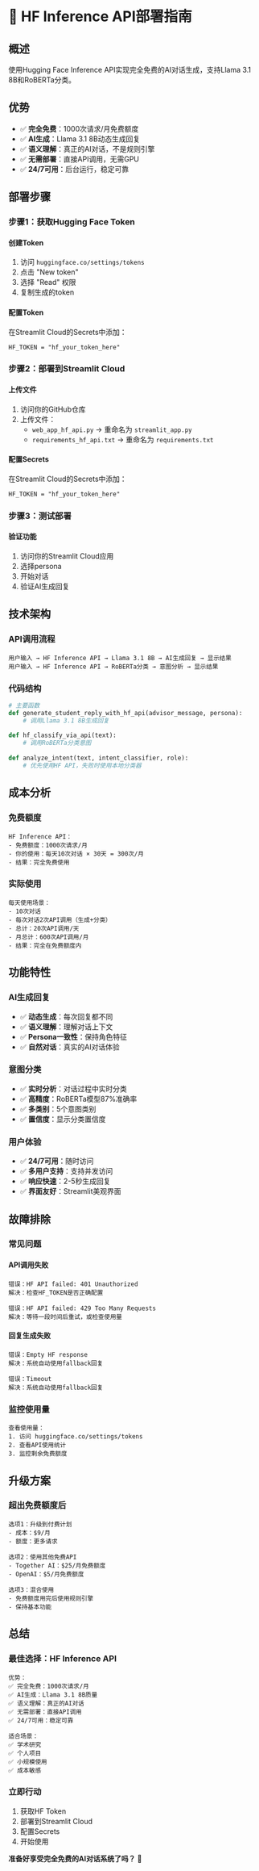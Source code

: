 # 🚀 HF Inference API部署指南

## 概述
使用Hugging Face Inference API实现完全免费的AI对话生成，支持Llama 3.1 8B和RoBERTa分类。

## 优势
- ✅ **完全免费**：1000次请求/月免费额度
- ✅ **AI生成**：Llama 3.1 8B动态生成回复
- ✅ **语义理解**：真正的AI对话，不是规则引擎
- ✅ **无需部署**：直接API调用，无需GPU
- ✅ **24/7可用**：后台运行，稳定可靠

## 部署步骤

### 步骤1：获取Hugging Face Token

#### 创建Token
1. 访问 `huggingface.co/settings/tokens`
2. 点击 "New token"
3. 选择 "Read" 权限
4. 复制生成的token

#### 配置Token
在Streamlit Cloud的Secrets中添加：
```
HF_TOKEN = "hf_your_token_here"
```

### 步骤2：部署到Streamlit Cloud

#### 上传文件
1. 访问你的GitHub仓库
2. 上传文件：
   - `web_app_hf_api.py` → 重命名为 `streamlit_app.py`
   - `requirements_hf_api.txt` → 重命名为 `requirements.txt`

#### 配置Secrets
在Streamlit Cloud的Secrets中添加：
```
HF_TOKEN = "hf_your_token_here"
```

### 步骤3：测试部署

#### 验证功能
1. 访问你的Streamlit Cloud应用
2. 选择persona
3. 开始对话
4. 验证AI生成回复

## 技术架构

### API调用流程
```
用户输入 → HF Inference API → Llama 3.1 8B → AI生成回复 → 显示结果
用户输入 → HF Inference API → RoBERTa分类 → 意图分析 → 显示结果
```

### 代码结构
```python
# 主要函数
def generate_student_reply_with_hf_api(advisor_message, persona):
    # 调用Llama 3.1 8B生成回复
    
def hf_classify_via_api(text):
    # 调用RoBERTa分类意图
    
def analyze_intent(text, intent_classifier, role):
    # 优先使用HF API，失败时使用本地分类器
```

## 成本分析

### 免费额度
```
HF Inference API：
- 免费额度：1000次请求/月
- 你的使用：每天10次对话 × 30天 = 300次/月
- 结果：完全免费使用
```

### 实际使用
```
每天使用场景：
- 10次对话
- 每次对话2次API调用（生成+分类）
- 总计：20次API调用/天
- 月总计：600次API调用/月
- 结果：完全在免费额度内
```

## 功能特性

### AI生成回复
- ✅ **动态生成**：每次回复都不同
- ✅ **语义理解**：理解对话上下文
- ✅ **Persona一致性**：保持角色特征
- ✅ **自然对话**：真实的AI对话体验

### 意图分类
- ✅ **实时分析**：对话过程中实时分类
- ✅ **高精度**：RoBERTa模型87%准确率
- ✅ **多类别**：5个意图类别
- ✅ **置信度**：显示分类置信度

### 用户体验
- ✅ **24/7可用**：随时访问
- ✅ **多用户支持**：支持并发访问
- ✅ **响应快速**：2-5秒生成回复
- ✅ **界面友好**：Streamlit美观界面

## 故障排除

### 常见问题

#### API调用失败
```
错误：HF API failed: 401 Unauthorized
解决：检查HF_TOKEN是否正确配置

错误：HF API failed: 429 Too Many Requests
解决：等待一段时间后重试，或检查使用量
```

#### 回复生成失败
```
错误：Empty HF response
解决：系统自动使用fallback回复

错误：Timeout
解决：系统自动使用fallback回复
```

### 监控使用量
```
查看使用量：
1. 访问 huggingface.co/settings/tokens
2. 查看API使用统计
3. 监控剩余免费额度
```

## 升级方案

### 超出免费额度后
```
选项1：升级到付费计划
- 成本：$9/月
- 额度：更多请求

选项2：使用其他免费API
- Together AI：$25/月免费额度
- OpenAI：$5/月免费额度

选项3：混合使用
- 免费额度用完后使用规则引擎
- 保持基本功能
```

## 总结

### 最佳选择：HF Inference API
```
优势：
✅ 完全免费：1000次请求/月
✅ AI生成：Llama 3.1 8B质量
✅ 语义理解：真正的AI对话
✅ 无需部署：直接API调用
✅ 24/7可用：稳定可靠

适合场景：
✅ 学术研究
✅ 个人项目
✅ 小规模使用
✅ 成本敏感
```

### 立即行动
1. 获取HF Token
2. 部署到Streamlit Cloud
3. 配置Secrets
4. 开始使用

**准备好享受完全免费的AI对话系统了吗？** 🎉
